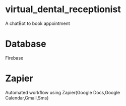 # virtual_dental_receptionist
A chatBot to book appointment

# Database 
Firebase

# Zapier
Automated workflow using Zapier(Google Docs,Google Calendar,Gmail,Sms)
